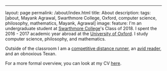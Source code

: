 ---
layout: page
permalink: /about/index.html
title: About
description: 
tags: [about, Mayank Agrawal, Swarthmore College, Oxford, computer science, philosophy, mathematics, Mayank, Agrawal]
image:
  feature: 
I'm an undergraduate student at [Swarthmore College](http://www.swarthmore.edu/)'s Class of 2018. I spent the 2016 - 2017 academic year abroad at the [University of Oxford](http://www.ox.ac.uk/). I study computer science, philosophy, and mathematics. 

Outside of the classroom I am a [competitive distance runner](https://www.tfrrs.org/athletes/4985618.html), an [avid reader](/books), and an obnoxious Texan.

For a more formal overview, you can look at my CV [here](/assets/docs/cvAgrawal.pdf).






